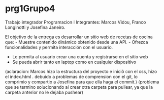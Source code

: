 # prg1Grupo4
Trabajo integrador Programacion I
Integrantes: Marcos Vidou, Franco Longinotti y Josefina Janeiro. 

El objetivo de la entrega es desarrollar un sitio web de recetas de cocina que:
-⁠  ⁠Muestre contenido dinámico obtenido desde una API.
-⁠  ⁠Ofrezca funcionalidades y permita interacción con el usuario.
-  Le permita al usuario crear una cuenta y registrarse en el sitio web
-  Se pueda abrir tanto en laptop como en cualquier dispositivo





(aclaracion: Marcos hizo la estructura del proyecto e iniciô con el css, hizo el index.html . 
debuido a problemas de comprension con el git, lo comprimio y compartio a Josefina para que ella haga el commit.)
(problema que se termino solucionando al crear otra carpeta para pullear, ya que la carpeta anterior no le dejaba pushear)